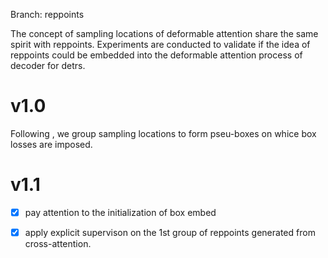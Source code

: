 Branch: reppoints

The concept of sampling locations of deformable attention share the same spirit with reppoints. Experiments are conducted to validate if the idea of reppoints could be embedded into the deformable attention process of decoder for detrs.

# v1.0
Following <RepPoints>, we group sampling locations to form pseu-boxes on whice box losses are imposed. 

# v1.1
- [x] pay attention to the initialization of box embed
- [x] apply explicit supervison on the 1st group of reppoints generated from cross-attention.



